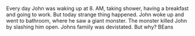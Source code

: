 Every day John was waking up at 8. AM, taking shower, having a breakfast and going to work.
But today strange thing happened. John woke up and went to bathroom, where he saw a giant monster.
The monster killed John by slashing him open. Johns famiily was devistated.
But why? 
BEans
